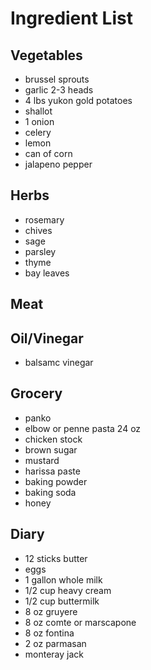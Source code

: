 # Ingredient List

## Vegetables

* brussel sprouts
* garlic 2-3 heads
* 4 lbs yukon gold potatoes
* shallot
* 1 onion
* celery
* lemon
* can of corn
* jalapeno pepper

## Herbs

* rosemary
* chives
* sage
* parsley
* thyme
* bay leaves

## Meat

## Oil/Vinegar

* balsamc vinegar

## Grocery

* panko
* elbow or penne pasta 24 oz
* chicken stock
* brown sugar
* mustard
* harissa paste
* baking powder
* baking soda
* honey

## Diary

* 12 sticks butter
* eggs
* 1 gallon whole milk
* 1/2 cup heavy cream
* 1/2 cup buttermilk
* 8 oz gruyere
* 8 oz comte or marscapone
* 8 oz fontina
* 2 oz parmasan
* monteray jack
